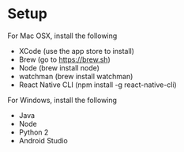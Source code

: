 # Setup

For Mac OSX, install the following
* XCode (use the app store to install)
* Brew (go to https://brew.sh)
* Node (brew install node)
* watchman (brew install watchman)
* React Native CLI (npm install -g react-native-cli)

For Windows, install the following
* Java
* Node
* Python 2
* Android Studio
